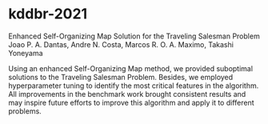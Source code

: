# kddbr-2021
Enhanced Self-Organizing Map Solution for the Traveling Salesman Problem
Joao P. A. Dantas, Andre N. Costa, Marcos R. O. A. Maximo, Takashi Yoneyama

Using an enhanced Self-Organizing Map method, we provided suboptimal solutions to the Traveling Salesman Problem. Besides, we employed hyperparameter tuning to identify the most critical features in the algorithm. All improvements in the benchmark work brought consistent results and may inspire future efforts to improve this algorithm and apply it to different problems.
